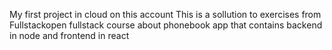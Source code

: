 My first project in cloud on this account 
This is a sollution to exercises from Fullstackopen fullstack course
about phonebook app that contains backend in node and frontend in react
